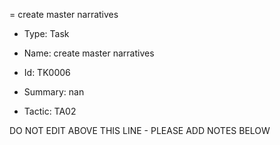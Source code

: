 = create master narratives

* Type: Task

* Name: create master narratives

* Id: TK0006

* Summary: nan

* Tactic: TA02

DO NOT EDIT ABOVE THIS LINE - PLEASE ADD NOTES BELOW
